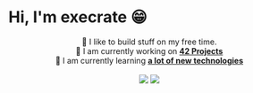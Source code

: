 # Hi, I'm execrate 😁

<p align='center'>
	🧸 I like to build stuff on my free time.<br />
	🔭 I am currently working on <b><a href="https://42.fr/">42 Projects</a></b><br />
	🌱 I am currently learning <b><a href="">a lot of new technologies</a></b><br />
	<br />
	<img src="https://github-readme-stats.vercel.app/api?username=execrate0&count_private=true&show_icons=true&theme=dark&bg_color=00000000&hide_border=true" />
	<img src="https://github-readme-stats.vercel.app/api/top-langs/?username=execrate0&layout=compact&theme=dark&bg_color=00000000&hide_border=true" />
</p>
